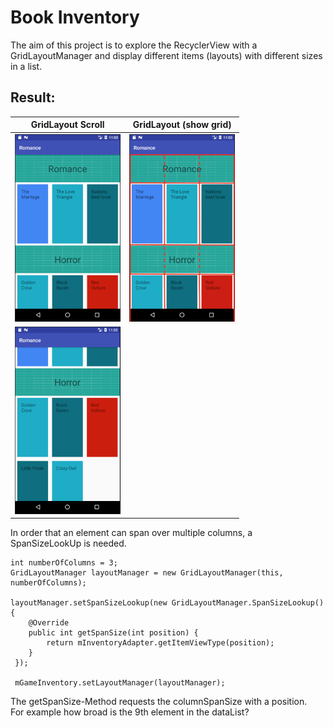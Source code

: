 # Book Inventory
The aim of this project is to explore the RecyclerView with a GridLayoutManager and display different items (layouts) with different sizes in a list.

## Result:
GridLayout Scroll      |  GridLayout (show grid)
:-------------------------:|:-------------------------:
<img src="https://github.com/BeatingAngel/UdacityAndroidChallenge/blob/master/Notes-images/ExamplesSelfmade/StartView.png?raw=true" alt="RecyclerView (Grid) on Start" height="300"/>  |  <img src="https://github.com/BeatingAngel/UdacityAndroidChallenge/blob/master/Notes-images/ExamplesSelfmade/StartViewLayout.png?raw=true" alt="RecyclerView (Grid) show grid" height="300"/>
<img src="https://github.com/BeatingAngel/UdacityAndroidChallenge/blob/master/Notes-images/ExamplesSelfmade/AfterScrollView.png?raw=true" alt="RecyclerView (Grid) after Scroll" height="300"/> | 

In order that an element can span over multiple columns, a SpanSizeLookUp is needed.

    int numberOfColumns = 3;
    GridLayoutManager layoutManager = new GridLayoutManager(this, numberOfColumns);

    layoutManager.setSpanSizeLookup(new GridLayoutManager.SpanSizeLookup() {
        @Override
        public int getSpanSize(int position) {
            return mInventoryAdapter.getItemViewType(position);
        }
     });

     mGameInventory.setLayoutManager(layoutManager);

The getSpanSize-Method requests the columnSpanSize with a position.  
For example how broad is the 9th element in the dataList?

